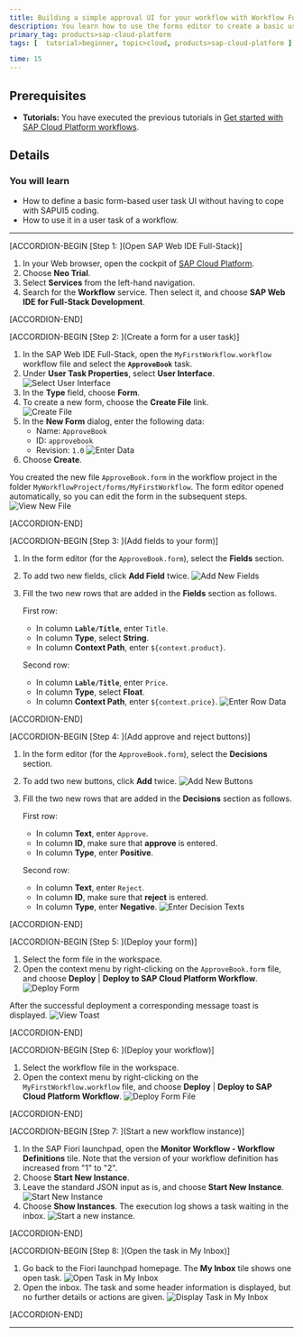 ```yaml
---
title: Building a simple approval UI for your workflow with Workflow Forms
description: You learn how to use the forms editor to create a basic user interface for your user task workflow.
primary_tag: products>sap-cloud-platform
tags: [  tutorial>beginner, topic>cloud, products>sap-cloud-platform ]

time: 15
---
```


## Prerequisites  
- **Tutorials:** You have executed the previous tutorials in [Get started with SAP Cloud Platform workflows](https://www.sap.com/developer/groups/cp-workflow-service.html).

## Details
### You will learn  
  - How to define a basic form-based user task UI without having to cope with SAPUI5 coding.
  - How to use it in a user task of a workflow.

---
[ACCORDION-BEGIN [Step 1: ](Open SAP Web IDE Full-Stack)]
1. In your Web browser, open the cockpit of [SAP Cloud Platform](https://account.hanatrial.ondemand.com/cockpit).
2. Choose **Neo Trial**.
3. Select **Services** from the left-hand navigation.
4. Search for the **Workflow** service. Then select it, and choose **SAP Web IDE for Full-Stack Development**.

[ACCORDION-END]

[ACCORDION-BEGIN [Step 2: ](Create a form for a user task)]
1. In the SAP Web IDE Full-Stack, open the ``MyFirstWorkflow.workflow`` workflow file and select the **`ApproveBook`** task.
2. Under **User Task Properties**, select **User Interface**.
   ![Select User Interface](select-ui.png)
3. In the **Type** field, choose **Form**.
4. To create a new form, choose the **Create File** link.  
   ![Create File](create-file-link2.png)
5. In the **New Form** dialog, enter the following data:
      - Name: `ApproveBook`
      - ID: `approvebook`
      - Revision: `1.0`
   ![Enter Data](new-form-dialog2.png)
6. Choose **Create**.

  You created the new file ``ApproveBook.form`` in the workflow project in the folder ``MyWorkflowProject/forms/MyFirstWorkflow``. The form editor opened automatically, so you can edit the form in the subsequent steps.
  ![View New File](new-file.png)

[ACCORDION-END]

[ACCORDION-BEGIN [Step 3: ](Add fields to your form)]

1. In the form editor (for the ``ApproveBook.form``), select the **Fields** section.
2. To add two new fields, click **Add Field** twice.
   ![Add New Fields](add-fields-editable.png)
3. Fill the two new rows that are added in the **Fields** section as follows.

    First row:
      - In column **`Lable/Title`**, enter `Title`.
      - In column **Type**, select **String**.
      - In column **Context Path**, enter `${context.product}`.      

    Second row:
      - In column **`Lable/Title`**, enter `Price`.
      - In column **Type**, select **Float**.
      - In column **Context Path**, enter `${context.price}`.
   ![Enter Row Data](enter-row-data-fields.png)

[ACCORDION-END]

[ACCORDION-BEGIN [Step 4: ](Add approve and reject buttons)]
1. In the form editor (for the ``ApproveBook.form``), select the **Decisions** section.
2. To add two new buttons, click **Add** twice.
   ![Add New Buttons](add-buttons-fields.png)
3. Fill the two new rows that are added in the **Decisions** section as follows.

    First row:
      - In column **Text**, enter `Approve`.
      - In column **ID**, make sure that **approve** is entered.
      - In column **Type**, enter **Positive**.

    Second row:
      - In column **Text**, enter `Reject`.
      - In column **ID**, make sure that **reject** is entered.
      - In column **Type**, enter **Negative**.
   ![Enter Decision Texts](create-decision-texts.png)


[ACCORDION-END]

[ACCORDION-BEGIN [Step 5: ](Deploy your form)]
1. Select the form file in the workspace.
2. Open the context menu by right-clicking on the ``ApproveBook.form`` file, and choose **Deploy** | **Deploy to SAP Cloud Platform Workflow**.
![Deploy Form](deploy-form-file.png)

After the successful deployment a corresponding message toast is displayed.
![View Toast](success-toast.png)

[ACCORDION-END]

[ACCORDION-BEGIN [Step 6: ](Deploy your workflow)]
1. Select the workflow file in the workspace.
2. Open the context menu by right-clicking on the ``MyFirstWorkflow.workflow`` file, and choose **Deploy** | **Deploy to SAP Cloud Platform Workflow**.
![Deploy Form File](deploy-workflow-file.png)

[ACCORDION-END]

[ACCORDION-BEGIN [Step 7: ](Start a new workflow instance)]
1. In the SAP Fiori launchpad, open the **Monitor Workflow - Workflow Definitions** tile.
   Note that the version of your workflow definition has increased from "1" to "2".
2. Choose **Start New Instance**.
3. Leave the standard JSON input as is, and choose **Start New Instance**.
![Start New Instance](start-new-instance.png)
4. Choose **Show Instances**.
   The execution log shows a task waiting in the inbox.
![Start a new instance.](start-second-instance.png)

[ACCORDION-END]

[ACCORDION-BEGIN [Step 8: ](Open the task in My Inbox)]
1. Go back to the Fiori launchpad homepage. The **My Inbox** tile shows one open task.
   ![Open Task in My Inbox](open-task.png)
2. Open the inbox. The task and some header information is displayed, but no further details or actions are given.
![Display Task in My Inbox](form-task-inbox2.png)

[ACCORDION-END]



---

